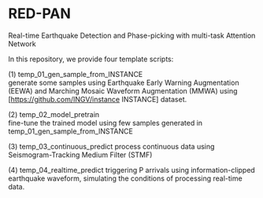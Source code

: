 # RED-PAN
Real-time Earthquake Detection and Phase-picking with multi-task Attention Network

In this repository, we provide four template scripts:<br />

(1) temp_01_gen_sample_from_INSTANCE<br /> 
generate some samples using Earthquake Early Warning Augmentation (EEWA) and Marching Mosaic Waveform Augmentation (MMWA) using [https://github.com/INGV/instance INSTANCE] dataset.<br />

(2) temp_02_model_pretrain<br />
fine-tune the trained model using few samples generated in temp_01_gen_sample_from_INSTANCE<br />

(3) temp_03_continuous_predict
process continuous data using Seismogram-Tracking Medium Filter (STMF) <br />

(4) temp_04_realtime_predict
triggering P arrivals using information-clipped earthquake waveform, simulating the conditions of processing real-time data.
